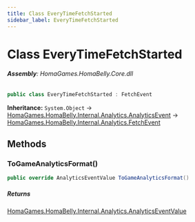 ```yaml
---
title: Class EveryTimeFetchStarted
sidebar_label: EveryTimeFetchStarted
---
```

# Class EveryTimeFetchStarted


###### **Assembly**: HomaGames.HomaBelly.Core.dll

```csharp title="Declaration"
public class EveryTimeFetchStarted : FetchEvent
```
**Inheritance:** `System.Object` -> [HomaGames.HomaBelly.Internal.Analytics.AnalyticsEvent](../HomaGames.HomaBelly.Internal.Analytics/AnalyticsEvent) -> [HomaGames.HomaBelly.Internal.Analytics.FetchEvent](../HomaGames.HomaBelly.Internal.Analytics/FetchEvent)

## Methods
### ToGameAnalyticsFormat()


```csharp title="Declaration"
public override AnalyticsEventValue ToGameAnalyticsFormat()
```

##### Returns

[HomaGames.HomaBelly.Internal.Analytics.AnalyticsEventValue](../HomaGames.HomaBelly.Internal.Analytics/AnalyticsEventValue)
